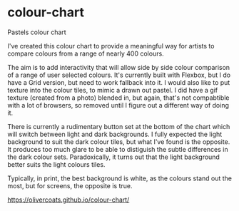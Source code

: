 # colour-chart
Pastels colour chart

I've created this colour chart to provide a meaningful way for artists to compare colours from a range of nearly 400 colours.

The aim is to add interactivity that will allow side by side colour comparison of a range of user selected colours. It's currently built with Flexbox, but I do have a Grid version, but need to work fallback into it. I would also like to put texture into the colour tiles, to mimic a drawn out pastel. I did have a gif texture (created from a photo) blended in, but again, that's not compabtible with a lot of browsers, so removed until I figure out a different way of doing it.

There is currently a rudimentary button set at the bottom of the chart which will switch between light and dark backgrounds. I fully expected the light background to suit the dark colour tiles, but what I've found is the opposite. It produces too much glare to be able to distiguish the subtle differences in the dark colour sets. Paradoxically, it turns out that the light background better suits the light colours tiles.

Typically, in print, the best background is white, as the colours stand out the most, but for screens, the opposite is true.

https://olivercoats.github.io/colour-chart/
